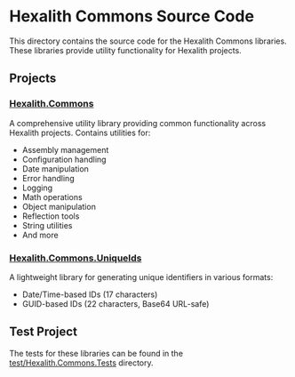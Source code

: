 # Hexalith Commons Source Code

This directory contains the source code for the Hexalith Commons libraries. These libraries provide utility functionality for Hexalith projects.

## Projects

### [Hexalith.Commons](./Hexalith.Commons/README.md)

A comprehensive utility library providing common functionality across Hexalith projects. Contains utilities for:

- Assembly management
- Configuration handling
- Date manipulation
- Error handling
- Logging
- Math operations
- Object manipulation
- Reflection tools
- String utilities
- And more

### [Hexalith.Commons.UniqueIds](./Hexalith.Commons.UniqueIds/README.md)

A lightweight library for generating unique identifiers in various formats:

- Date/Time-based IDs (17 characters)
- GUID-based IDs (22 characters, Base64 URL-safe)

## Test Project

The tests for these libraries can be found in the [test/Hexalith.Commons.Tests](../test/Hexalith.Commons.Tests/) directory.
